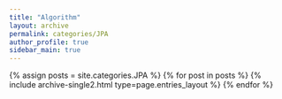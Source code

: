 ```yaml
---
title: "Algorithm"
layout: archive
permalink: categories/JPA
author_profile: true
sidebar_main: true
---
```



{% assign posts = site.categories.JPA %}
{% for post in posts %} {% include archive-single2.html type=page.entries_layout %} {% endfor %}
